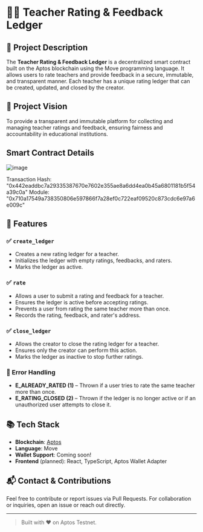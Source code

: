 # 🧑‍🏫 Teacher Rating & Feedback Ledger

## 📜 Project Description

The **Teacher Rating & Feedback Ledger** is a decentralized smart contract built on the Aptos blockchain using the Move programming language. It allows users to rate teachers and provide feedback in a secure, immutable, and transparent manner. Each teacher has a unique rating ledger that can be created, updated, and closed by the creator.

## 🎯 Project Vision

To provide a transparent and immutable platform for collecting and managing teacher ratings and feedback, ensuring fairness and accountability in educational institutions.

## Smart Contract Details
![image](https://github.com/user-attachments/assets/2124192d-e4d5-4a80-a1e2-b91fa9e8cf50)

Transaction Hash: "0x442eaddbc7a29335387670e7602e355ae8a6dd4ea0b45a6801181b5f54a39c0a"
Module: "0x710a17549a738350806e597866f7a28ef0c722eaf09520c873cdc6e97a6e009c"

## 🚀 Features

### ✅ `create_ledger`
- Creates a new rating ledger for a teacher.
- Initializes the ledger with empty ratings, feedbacks, and raters.
- Marks the ledger as active.

### ✅ `rate`
- Allows a user to submit a rating and feedback for a teacher.
- Ensures the ledger is active before accepting ratings.
- Prevents a user from rating the same teacher more than once.
- Records the rating, feedback, and rater's address.

### ✅ `close_ledger`
- Allows the creator to close the rating ledger for a teacher.
- Ensures only the creator can perform this action.
- Marks the ledger as inactive to stop further ratings.

### 🔐 Error Handling
- **E_ALREADY_RATED (1)** – Thrown if a user tries to rate the same teacher more than once.
- **E_RATING_CLOSED (2)** – Thrown if the ledger is no longer active or if an unauthorized user attempts to close it.

## 📚 Tech Stack

- **Blockchain**: [Aptos](https://aptos.dev/)
- **Language**: Move
- **Wallet Support**: Coming soon!
- **Frontend** (planned): React, TypeScript, Aptos Wallet Adapter

## 📬 Contact & Contributions

Feel free to contribute or report issues via Pull Requests. For collaboration or inquiries, open an issue or reach out directly.

---

> Built with ❤️ on Aptos Testnet.
